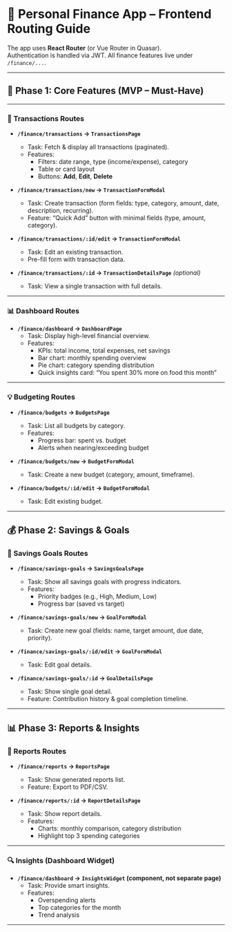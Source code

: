 # 🎨 Personal Finance App – Frontend Routing Guide

The app uses **React Router** (or Vue Router in Quasar).  
Authentication is handled via JWT. All finance features live under `/finance/...`.

---

## 🌱 Phase 1: Core Features (MVP – Must-Have)

---

### 💸 Transactions Routes

- **`/finance/transactions` → `TransactionsPage`**

  - Task: Fetch & display all transactions (paginated).
  - Features:
    - Filters: date range, type (income/expense), category
    - Table or card layout
    - Buttons: **Add**, **Edit**, **Delete**

- **`/finance/transactions/new` → `TransactionFormModal`**

  - Task: Create transaction (form fields: type, category, amount, date, description, recurring).
  - Feature: “Quick Add” button with minimal fields (type, amount, category).

- **`/finance/transactions/:id/edit` → `TransactionFormModal`**

  - Task: Edit an existing transaction.
  - Pre-fill form with transaction data.

- **`/finance/transactions/:id` → `TransactionDetailsPage`** _(optional)_
  - Task: View a single transaction with full details.

---

### 📊 Dashboard Routes

- **`/finance/dashboard` → `DashboardPage`**
  - Task: Display high-level financial overview.
  - Features:
    - KPIs: total income, total expenses, net savings
    - Bar chart: monthly spending overview
    - Pie chart: category spending distribution
    - Quick insights card: “You spent 30% more on food this month”

---

### 💡 Budgeting Routes

- **`/finance/budgets` → `BudgetsPage`**

  - Task: List all budgets by category.
  - Features:
    - Progress bar: spent vs. budget
    - Alerts when nearing/exceeding budget

- **`/finance/budgets/new` → `BudgetFormModal`**

  - Task: Create a new budget (category, amount, timeframe).

- **`/finance/budgets/:id/edit` → `BudgetFormModal`**
  - Task: Edit existing budget.

---

## 💰 Phase 2: Savings & Goals

### 🏦 Savings Goals Routes

- **`/finance/savings-goals` → `SavingsGoalsPage`**

  - Task: Show all savings goals with progress indicators.
  - Features:
    - Priority badges (e.g., High, Medium, Low)
    - Progress bar (saved vs target)

- **`/finance/savings-goals/new` → `GoalFormModal`**

  - Task: Create new goal (fields: name, target amount, due date, priority).

- **`/finance/savings-goals/:id/edit` → `GoalFormModal`**

  - Task: Edit goal details.

- **`/finance/savings-goals/:id` → `GoalDetailsPage`**
  - Task: Show single goal detail.
  - Feature: Contribution history & goal completion timeline.

---

## 📊 Phase 3: Reports & Insights

### 📑 Reports Routes

- **`/finance/reports` → `ReportsPage`**

  - Task: Show generated reports list.
  - Feature: Export to PDF/CSV.

- **`/finance/reports/:id` → `ReportDetailsPage`**
  - Task: Show report details.
  - Features:
    - Charts: monthly comparison, category distribution
    - Highlight top 3 spending categories

---

### 🔍 Insights (Dashboard Widget)

- **`/finance/dashboard` → `InsightsWidget` (component, not separate page)**
  - Task: Provide smart insights.
  - Features:
    - Overspending alerts
    - Top categories for the month
    - Trend analysis

---
